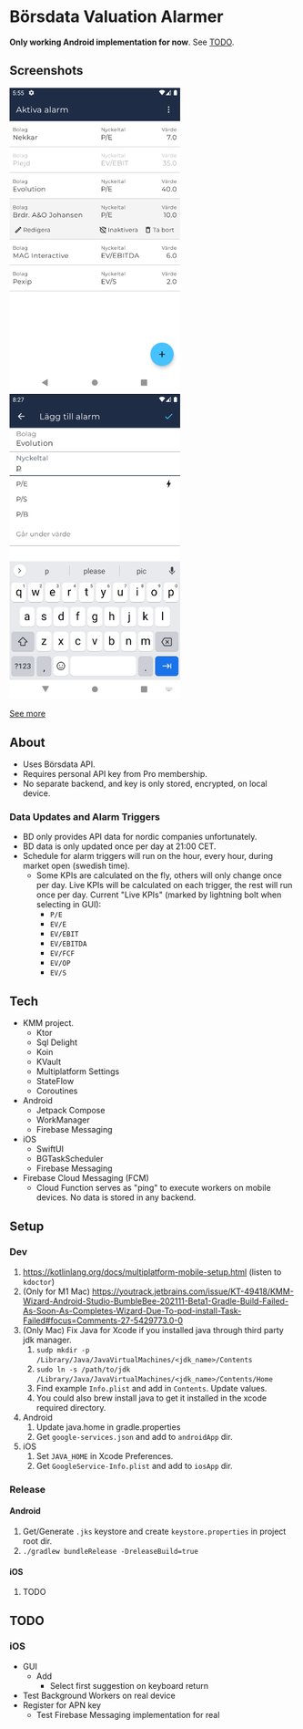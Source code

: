 # Börsdata Valuation Alarmer

**Only working Android implementation for now**. See [TODO](#todo).

## Screenshots
<div align="left"> 
  <img src="screenshots/list.png" width="300" height="auto" alt="Alarm List View" />
  <img src="screenshots/add.png" width="300" height="auto" alt="Add Alarm View" />
</div>

[See more](screenshots)

## About
  * Uses Börsdata API.
  * Requires personal API key from Pro membership.
  * No separate backend, and key is only stored, encrypted, on local device.

### Data Updates and Alarm Triggers
  * BD only provides API data for nordic companies unfortunately.
  * BD data is only updated once per day at 21:00 CET.
  * Schedule for alarm triggers will run on the hour, every hour, during market open (swedish time).
    * Some KPIs are calculated on the fly, others will only change once per day. Live KPIs will be calculated on each trigger, the rest will run once per day. Current "Live KPIs" (marked by lightning bolt when selecting in GUI):
      * `P/E`
      * `EV/E` 
      * `EV/EBIT`
      * `EV/EBITDA` 
      * `EV/FCF` 
      * `EV/OP`
      * `EV/S`

## Tech
  * KMM project.
    * Ktor
    * Sql Delight
    * Koin
    * KVault
    * Multiplatform Settings
    * StateFlow
    * Coroutines 
  * Android
    * Jetpack Compose
    * WorkManager
    * Firebase Messaging
  * iOS
    * SwiftUI
    * BGTaskScheduler
    * Firebase Messaging
  * Firebase Cloud Messaging (FCM)
    * Cloud Function serves as "ping" to execute workers on mobile devices. No data is stored in any backend. 
  
## Setup 
### Dev
1. https://kotlinlang.org/docs/multiplatform-mobile-setup.html (listen to `kdoctor`)
2. (Only for M1 Mac) https://youtrack.jetbrains.com/issue/KT-49418/KMM-Wizard-Android-Studio-BumbleBee-202111-Beta1-Gradle-Build-Failed-As-Soon-As-Completes-Wizard-Due-To-pod-install-Task-Failed#focus=Comments-27-5429773.0-0 
3. (Only Mac) Fix Java for Xcode if you installed java through third party jdk manager.
   1. `sudp mkdir -p /Library/Java/JavaVirtualMachines/<jdk_name>/Contents`
   2. `sudo ln -s /path/to/jdk /Library/Java/JavaVirtualMachines/<jdk_name>/Contents/Home`
   3. Find example `Info.plist` and add in `Contents`. Update values.
   4. You could also brew install java to get it installed in the xcode required directory.
4. Android 
   1. Update java.home in gradle.properties
   2. Get `google-services.json` and add to `androidApp` dir. 
5. iOS
   1. Set `JAVA_HOME` in Xcode Preferences.
   2. Get `GoogleService-Info.plist` and add to `iosApp` dir. 

### Release
#### Android
1. Get/Generate `.jks` keystore and create `keystore.properties` in project root dir.
2. `./gradlew bundleRelease -DreleaseBuild=true`

#### iOS
1. TODO

## TODO 
### iOS
  * GUI
    * Add
      * Select first suggestion on keyboard return
  * Test Background Workers on real device
  * Register for APN key
    * Test Firebase Messaging implementation for real


